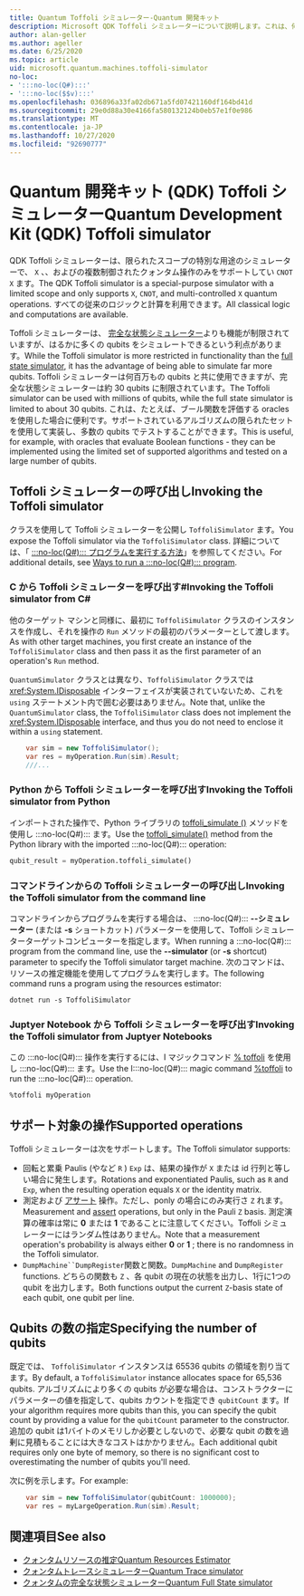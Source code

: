 ```yaml
---
title: Quantum Toffoli シミュレーター-Quantum 開発キット
description: Microsoft QDK Toffoli シミュレーターについて説明します。これは、何百万もの qubits で使用できる特殊な用途のクォンタムシミュレーターです。
author: alan-geller
ms.author: ageller
ms.date: 6/25/2020
ms.topic: article
uid: microsoft.quantum.machines.toffoli-simulator
no-loc:
- ':::no-loc(Q#):::'
- ':::no-loc($$v):::'
ms.openlocfilehash: 036896a33fa02db671a5fd07421160df164bd41d
ms.sourcegitcommit: 29e0d88a30e4166fa580132124b0eb57e1f0e986
ms.translationtype: MT
ms.contentlocale: ja-JP
ms.lasthandoff: 10/27/2020
ms.locfileid: "92690777"
---
```

# <a name="quantum-development-kit-qdk-toffoli-simulator"></a><span data-ttu-id="1062f-103">Quantum 開発キット (QDK) Toffoli シミュレーター</span><span class="sxs-lookup"><span data-stu-id="1062f-103">Quantum Development Kit (QDK) Toffoli simulator</span></span>

<span data-ttu-id="1062f-104">QDK Toffoli シミュレーターは、限られたスコープの特別な用途のシミュレーターで、 `X` 、、およびの複数制御されたクォンタム操作のみをサポートしてい `CNOT` `X` ます。</span><span class="sxs-lookup"><span data-stu-id="1062f-104">The QDK Toffoli simulator is a special-purpose simulator with a limited scope and only supports `X`, `CNOT`, and multi-controlled `X` quantum operations.</span></span> <span data-ttu-id="1062f-105">すべての従来のロジックと計算を利用できます。</span><span class="sxs-lookup"><span data-stu-id="1062f-105">All classical logic and computations are available.</span></span>

<span data-ttu-id="1062f-106">Toffoli シミュレーターは、 [完全な状態シミュレーター](xref:microsoft.quantum.machines.full-state-simulator)よりも機能が制限されていますが、はるかに多くの qubits をシミュレートできるという利点があります。</span><span class="sxs-lookup"><span data-stu-id="1062f-106">While the Toffoli simulator is more restricted in functionality than the [full state simulator](xref:microsoft.quantum.machines.full-state-simulator), it has the advantage of being able to simulate far more qubits.</span></span> <span data-ttu-id="1062f-107">Toffoli シミュレーターは何百万もの qubits と共に使用できますが、完全な状態シミュレーターは約 30 qubits に制限されています。</span><span class="sxs-lookup"><span data-stu-id="1062f-107">The Toffoli simulator can be used with millions of qubits, while the full state simulator is limited to about 30 qubits.</span></span> <span data-ttu-id="1062f-108">これは、たとえば、ブール関数を評価する oracles を使用した場合に便利です。サポートされているアルゴリズムの限られたセットを使用して実装し、多数の qubits でテストすることができます。</span><span class="sxs-lookup"><span data-stu-id="1062f-108">This is useful, for example, with oracles that evaluate Boolean functions - they can be implemented using the limited set of supported algorithms and tested on a large number of qubits.</span></span>

## <a name="invoking-the-toffoli-simulator"></a><span data-ttu-id="1062f-109">Toffoli シミュレーターの呼び出し</span><span class="sxs-lookup"><span data-stu-id="1062f-109">Invoking the Toffoli simulator</span></span>

<span data-ttu-id="1062f-110">クラスを使用して Toffoli シミュレーターを公開し `ToffoliSimulator` ます。</span><span class="sxs-lookup"><span data-stu-id="1062f-110">You expose the Toffoli simulator via the `ToffoliSimulator` class.</span></span> <span data-ttu-id="1062f-111">詳細については、「 [ :::no-loc(Q#)::: プログラムを実行する方法](xref:microsoft.quantum.guide.host-programs)」を参照してください。</span><span class="sxs-lookup"><span data-stu-id="1062f-111">For additional details, see [Ways to run a :::no-loc(Q#)::: program](xref:microsoft.quantum.guide.host-programs).</span></span>

### <a name="invoking-the-toffoli-simulator-from-c"></a><span data-ttu-id="1062f-112">C から Toffoli シミュレーターを呼び出す#</span><span class="sxs-lookup"><span data-stu-id="1062f-112">Invoking the Toffoli simulator from C#</span></span>

<span data-ttu-id="1062f-113">他のターゲット マシンと同様に、最初に `ToffoliSimulator` クラスのインスタンスを作成し、それを操作の `Run` メソッドの最初のパラメーターとして渡します。</span><span class="sxs-lookup"><span data-stu-id="1062f-113">As with other target machines, you first create an instance of the `ToffoliSimulator` class and then pass it as the first parameter of an operation's `Run` method.</span></span>

<span data-ttu-id="1062f-114">`QuantumSimulator` クラスとは異なり、`ToffoliSimulator` クラスでは <xref:System.IDisposable> インターフェイスが実装されていないため、これを `using` ステートメント内で囲む必要はありません。</span><span class="sxs-lookup"><span data-stu-id="1062f-114">Note that, unlike the `QuantumSimulator` class, the `ToffoliSimulator` class does not implement the <xref:System.IDisposable> interface, and thus you do not need to enclose it within a `using` statement.</span></span>

```csharp
    var sim = new ToffoliSimulator();
    var res = myOperation.Run(sim).Result;
    ///...
```

### <a name="invoking-the-toffoli-simulator-from-python"></a><span data-ttu-id="1062f-115">Python から Toffoli シミュレーターを呼び出す</span><span class="sxs-lookup"><span data-stu-id="1062f-115">Invoking the Toffoli simulator from Python</span></span>

<span data-ttu-id="1062f-116">インポートされた操作で、Python ライブラリの [toffoli_simulate ()](https://docs.microsoft.com/python/qsharp-core/qsharp.loader.qsharpcallable) メソッドを使用し :::no-loc(Q#)::: ます。</span><span class="sxs-lookup"><span data-stu-id="1062f-116">Use the [toffoli_simulate()](https://docs.microsoft.com/python/qsharp-core/qsharp.loader.qsharpcallable) method from the Python library with the imported :::no-loc(Q#)::: operation:</span></span>

```python
qubit_result = myOperation.toffoli_simulate()
```

### <a name="invoking-the-toffoli-simulator-from-the-command-line"></a><span data-ttu-id="1062f-117">コマンドラインからの Toffoli シミュレーターの呼び出し</span><span class="sxs-lookup"><span data-stu-id="1062f-117">Invoking the Toffoli simulator from the command line</span></span>

<span data-ttu-id="1062f-118">コマンドラインからプログラムを実行する場合は、 :::no-loc(Q#)::: **--シミュレーター** (または **-s** ショートカット) パラメーターを使用して、Toffoli シミュレーターターゲットコンピューターを指定します。</span><span class="sxs-lookup"><span data-stu-id="1062f-118">When running a :::no-loc(Q#)::: program from the command line, use the **--simulator** (or **-s** shortcut) parameter to specify the Toffoli simulator target machine.</span></span> <span data-ttu-id="1062f-119">次のコマンドは、リソースの推定機能を使用してプログラムを実行します。</span><span class="sxs-lookup"><span data-stu-id="1062f-119">The following command runs a program using the resources estimator:</span></span> 

```dotnetcli
dotnet run -s ToffoliSimulator
```

### <a name="invoking-the-toffoli-simulator-from-juptyer-notebooks"></a><span data-ttu-id="1062f-120">Juptyer Notebook から Toffoli シミュレーターを呼び出す</span><span class="sxs-lookup"><span data-stu-id="1062f-120">Invoking the Toffoli simulator from Juptyer Notebooks</span></span>

<span data-ttu-id="1062f-121">この :::no-loc(Q#)::: 操作を実行するには、I マジックコマンド [% toffoli](xref:microsoft.quantum.iqsharp.magic-ref.toffoli) を使用し :::no-loc(Q#)::: ます。</span><span class="sxs-lookup"><span data-stu-id="1062f-121">Use the I:::no-loc(Q#)::: magic command [%toffoli](xref:microsoft.quantum.iqsharp.magic-ref.toffoli) to run the :::no-loc(Q#)::: operation.</span></span>

```
%toffoli myOperation
```

## <a name="supported-operations"></a><span data-ttu-id="1062f-122">サポート対象の操作</span><span class="sxs-lookup"><span data-stu-id="1062f-122">Supported operations</span></span>

<span data-ttu-id="1062f-123">Toffoli シミュレーターは次をサポートします。</span><span class="sxs-lookup"><span data-stu-id="1062f-123">The Toffoli simulator supports:</span></span>

* <span data-ttu-id="1062f-124">回転と累乗 Paulis (やなど `R` ) `Exp` は、結果の操作が `X` または id 行列と等しい場合に発生します。</span><span class="sxs-lookup"><span data-stu-id="1062f-124">Rotations and exponentiated Paulis, such as `R` and `Exp`, when the resulting operation equals `X` or the identity matrix.</span></span>
* <span data-ttu-id="1062f-125">測定および [アサート](xref:Microsoft.Quantum.Diagnostics.AssertMeasurement) 操作。ただし、ponly の場合にのみ実行さ `Z` れます。</span><span class="sxs-lookup"><span data-stu-id="1062f-125">Measurement and [assert](xref:Microsoft.Quantum.Diagnostics.AssertMeasurement) operations, but only in the Pauli `Z` basis.</span></span> <span data-ttu-id="1062f-126">測定演算の確率は常に **0** または **1** であることに注意してください。Toffoli シミュレーターにはランダム性はありません。</span><span class="sxs-lookup"><span data-stu-id="1062f-126">Note that a measurement operation's probability is always either **0** or **1** ; there is no randomness in the Toffoli simulator.</span></span>
* <span data-ttu-id="1062f-127">`DumpMachine``DumpRegister`関数と関数。</span><span class="sxs-lookup"><span data-stu-id="1062f-127">`DumpMachine` and `DumpRegister` functions.</span></span>
<span data-ttu-id="1062f-128">どちらの関数も `Z` 、各 qubit の現在の状態を出力し、1行に1つの qubit を出力します。</span><span class="sxs-lookup"><span data-stu-id="1062f-128">Both functions output the current `Z`-basis state of each qubit, one qubit per line.</span></span>

## <a name="specifying-the-number-of-qubits"></a><span data-ttu-id="1062f-129">Qubits の数の指定</span><span class="sxs-lookup"><span data-stu-id="1062f-129">Specifying the number of qubits</span></span>

<span data-ttu-id="1062f-130">既定では、 `ToffoliSimulator` インスタンスは 65536 qubits の領域を割り当てます。</span><span class="sxs-lookup"><span data-stu-id="1062f-130">By default, a `ToffoliSimulator` instance allocates space for 65,536 qubits.</span></span>
<span data-ttu-id="1062f-131">アルゴリズムにより多くの qubits が必要な場合は、コンストラクターにパラメーターの値を指定して、qubits カウントを指定でき `qubitCount` ます。</span><span class="sxs-lookup"><span data-stu-id="1062f-131">If your algorithm requires more qubits than this, you can specify the qubit count by providing a value for the `qubitCount` parameter to the constructor.</span></span>
<span data-ttu-id="1062f-132">追加の qubit は1バイトのメモリしか必要としないので、必要な qubit の数を過剰に見積もることには大きなコストはかかりません。</span><span class="sxs-lookup"><span data-stu-id="1062f-132">Each additional qubit requires only one byte of memory, so there is no significant cost to overestimating the number of qubits you'll need.</span></span>

<span data-ttu-id="1062f-133">次に例を示します。</span><span class="sxs-lookup"><span data-stu-id="1062f-133">For example:</span></span>

```csharp
    var sim = new ToffoliSimulator(qubitCount: 1000000);
    var res = myLargeOperation.Run(sim).Result;
```

## <a name="see-also"></a><span data-ttu-id="1062f-134">関連項目</span><span class="sxs-lookup"><span data-stu-id="1062f-134">See also</span></span>

- [<span data-ttu-id="1062f-135">クォンタムリソースの推定</span><span class="sxs-lookup"><span data-stu-id="1062f-135">Quantum Resources Estimator</span></span>](xref:microsoft.quantum.machines.resources-estimator)
- [<span data-ttu-id="1062f-136">クォンタムトレースシミュレーター</span><span class="sxs-lookup"><span data-stu-id="1062f-136">Quantum Trace simulator</span></span>](xref:microsoft.quantum.machines.qc-trace-simulator.intro)
- [<span data-ttu-id="1062f-137">クォンタムの完全な状態シミュレーター</span><span class="sxs-lookup"><span data-stu-id="1062f-137">Quantum Full State simulator</span></span>](xref:microsoft.quantum.machines.full-state-simulator) 